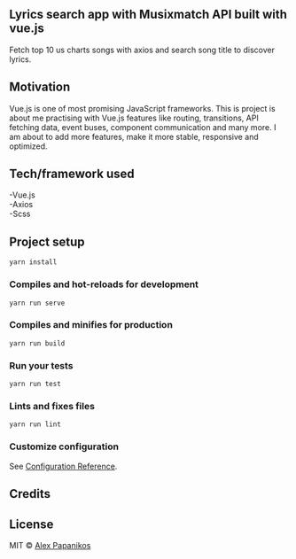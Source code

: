 ## Lyrics search app with Musixmatch API built with vue.js
Fetch top 10 us charts songs with axios and search song title to discover lyrics.

## Motivation
Vue.js is one of most promising JavaScript frameworks. This is project is about me practising with Vue.js features like routing, transitions, API fetching data, event buses, component communication and many more. I am about to add more features, make it more stable, responsive and optimized.

## Tech/framework used
-Vue.js <br />
-Axios <br />
-Scss

## Project setup
```
yarn install
```

### Compiles and hot-reloads for development
```
yarn run serve
```

### Compiles and minifies for production
```
yarn run build
```

### Run your tests
```
yarn run test
```

### Lints and fixes files
```
yarn run lint
```

### Customize configuration
See [Configuration Reference](https://cli.vuejs.org/config/).


## Credits


## License

MIT © [Alex Papanikos]()
